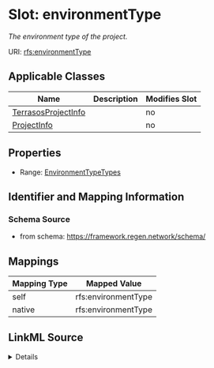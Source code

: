 

# Slot: environmentType


_The environment type of the project._





URI: [rfs:environmentType](https://framework.regen.network/schema/environmentType)



<!-- no inheritance hierarchy -->





## Applicable Classes

| Name | Description | Modifies Slot |
| --- | --- | --- |
| [TerrasosProjectInfo](TerrasosProjectInfo.md) |  |  no  |
| [ProjectInfo](ProjectInfo.md) |  |  no  |







## Properties

* Range: [EnvironmentTypeTypes](EnvironmentTypeTypes.md)





## Identifier and Mapping Information







### Schema Source


* from schema: https://framework.regen.network/schema/




## Mappings

| Mapping Type | Mapped Value |
| ---  | ---  |
| self | rfs:environmentType |
| native | rfs:environmentType |




## LinkML Source

<details>
```yaml
name: environmentType
description: The environment type of the project.
from_schema: https://framework.regen.network/schema/
rank: 1000
slot_uri: rfs:environmentType
alias: environmentType
domain_of:
- ProjectInfo
range: EnvironmentTypeTypes

```
</details>